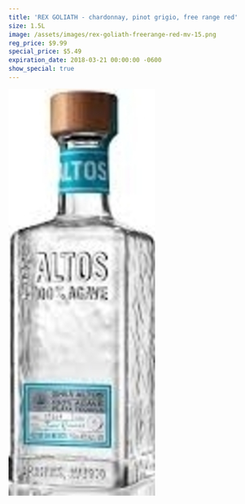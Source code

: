 ```yaml
---
title: 'REX GOLIATH - chardonnay, pinot grigio, free range red'
size: 1.5L
image: /assets/images/rex-goliath-freerange-red-mv-15.png
reg_price: $9.99
special_price: $5.49
expiration_date: 2018-03-21 00:00:00 -0600
show_special: true
---
```


![](/assets/images/versions/olmeca-2-1---x----288-800x---.jpg)